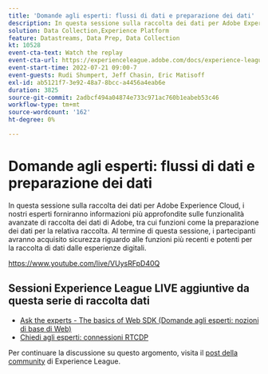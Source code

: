 ```yaml
---
title: 'Domande agli esperti: flussi di dati e preparazione dei dati'
description: In questa sessione sulla raccolta dei dati per Adobe Experience Cloud, i nostri esperti forniranno informazioni più approfondite sulle funzionalità avanzate di raccolta dei dati di Adobe, tra cui funzioni come la preparazione dei dati per la relativa raccolta. Al termine di questa sessione, i partecipanti avranno acquisito sicurezza riguardo alle funzioni più recenti e potenti per la raccolta di dati dalle esperienze digitali.
solution: Data Collection,Experience Platform
feature: Datastreams, Data Prep, Data Collection
kt: 10528
event-cta-text: Watch the replay
event-cta-url: https://experienceleague.adobe.com/docs/experience-league-live-events/events/episodes/exl-live-episode-07-21-22.html?lang=en
event-start-time: 2022-07-21 09:00-7
event-guests: Rudi Shumpert, Jeff Chasin, Eric Matisoff
exl-id: ab5121f7-3e92-48a7-8bcc-a4456a4eab6e
duration: 3825
source-git-commit: 2adbcf494a04874e733c971ac760b1eabeb53c46
workflow-type: tm+mt
source-wordcount: '162'
ht-degree: 0%

---
```


# Domande agli esperti: flussi di dati e preparazione dei dati

In questa sessione sulla raccolta dei dati per Adobe Experience Cloud, i nostri esperti forniranno informazioni più approfondite sulle funzionalità avanzate di raccolta dei dati di Adobe, tra cui funzioni come la preparazione dei dati per la relativa raccolta. Al termine di questa sessione, i partecipanti avranno acquisito sicurezza riguardo alle funzioni più recenti e potenti per la raccolta di dati dalle esperienze digitali.

https://www.youtube.com/live/VUysRFpD40Q

## Sessioni Experience League LIVE aggiuntive da questa serie di raccolta dati

* [Ask the experts - The basics of Web SDK (Domande agli esperti: nozioni di base di Web)](exl-live-episode-05-26-22.md)
* [Chiedi agli esperti: connessioni RTCDP](exl-live-episode-06-23-22.md)

Per continuare la discussione su questo argomento, visita il [post della community](https://experienceleaguecommunities.adobe.com/t5/adobe-experience-platform/aep-community-qna-coffee-break-7-21-22-10-30am-pt-adobe/td-p/461503) di Experience League.

